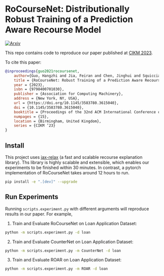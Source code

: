# RoCourseNet: Distributionally Robust Training of a Prediction Aware Recourse Model

[![Arxiv](https://img.shields.io/badge/Arxiv-2206.00700-orange)](https://arxiv.org/pdf/2206.00700.pdf)

This repo contains code to reproduce our paper published at [CIKM 2023](https://arxiv.org/pdf/2206.00700.pdf).

To cite this paper:


```bibtex
@inproceedings{guo2021rocoursenet,
    author={Guo, Hangzhi and Jia, Feiran and Chen, Jinghui and Squicciarini, Anna and Yadav, Amulya},
    title = {RoCourseNet: Robust Training of a Prediction Aware Recourse Model},
    year = {2023},
    isbn = {9798400701030},
    publisher = {Association for Computing Machinery},
    address = {New York, NY, USA},
    url = {https://doi.org/10.1145/3583780.3615040},
    doi = {10.1145/3583780.3615040},
    booktitle = {Proceedings of the 32nd ACM International Conference on Information and Knowledge Management},
    numpages = {15},
    location = {Birmingham, United Kingdom},
    series = {CIKM ’23}
}

```

## Install

This project uses 
[jax-relax](https://github.com/BirkhoffG/ReLax/tree/master) (a fast and scalable recourse explanation library).
Ths library is highly scalable and extensible, which enables our experiments to be finished within 30 minutes.
In contrast, a pytorch implementation of RoCourseNet takes around 12 hours to run.

```sh
pip install -e ".[dev]" --upgrade
```

## Run Experiments

Running `scripts.experiment.py` with different arguments will reproduce results in our paper. For example,

1. Train and Evaluate RoCourseNet on Loan Application Dataset:

```sh
python -m scripts.experiment.py -d loan
```

2. Train and Evaluate CounterNet on Loan Application Dataset:

```sh
python -m scripts.experiment.py -m CounterNet -d loan
```

3. Train and Evaluate ROAR on Loan Application Dataset:

```sh
python -m scripts.experiment.py -m ROAR -d loan
```
